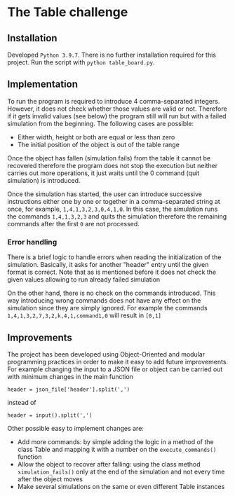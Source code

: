 # The Table challenge

## Installation
Developed `Python 3.9.7`. There is no further installation required for this project. Run the script with `python table_board.py`.

## Implementation

To run the program is required to introduce 4 comma-separated integers. However, it does not check whether those values are valid or not. Therefore if it gets invalid values (see below) the program still will run but with a failed simulation from the beginning. The following cases are possible:

* Either width, height or both are equal or less than zero 
* The initial position of the object is out of the table range

Once the object has fallen (simulation fails) from the table it cannot be recovered therefore the program does not stop the execution but neither carries out more operations, it just waits until the 0 command (quit simulation) is introduced.

Once the simulation has started, the user can introduce successive instructions either one by one or together in a comma-separated string at once, for example, `1,4,1,3,2,3,0,4,1,0`. In this case, the simulation runs the commands `1,4,1,3,2,3` and quits the simulation therefore the remaining commands after the first `0` are not processed.

### Error handling
There is a brief logic to handle errors when reading the initialization of the simulation. Basically, it asks for another "header" entry until the given format is correct. Note that as is mentioned before it does not check the given values allowing to run already failed simulation

On the other hand, there is no check on the commands introduced. This way introducing wrong commands does not have any effect on the simulation since they are simply ignored. For example the commands `1,4,1,3,2,7,3,2,k,4,1,command1,0` will result in `[0,1]`

## Improvements
The project has been developed using Object-Oriented and modular programming practices in order to make it easy to add future improvements. For example changing the input to a JSON file or object can be carried out with minimum changes in the main function

``header = json_file['header'].split(',')`` 

instead of 

``header = input().split(',')`` 

Other possible easy to implement changes are:
* Add more commands: by simple adding the logic in a method of the class Table and mapping it with a number on the `execute_commands()` function
* Allow the object to recover after falling: using the class method `simulation_fails()` only at the end of the simulation and not every time after the object moves
* Make several simulations on the same or even different Table instances
